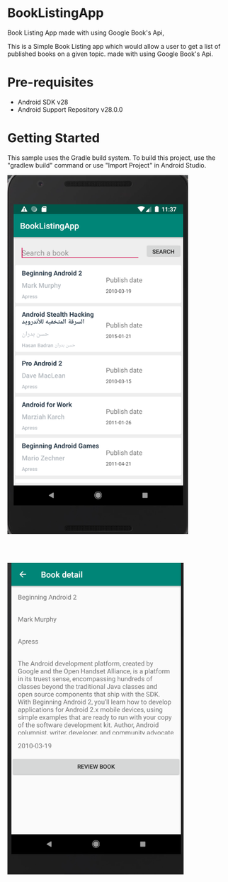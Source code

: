 # BookListingApp
 Book Listing App made with using Google Book's Api,


This is a Simple Book Listing app which would allow a user to get a list of published books on a given topic. made with using Google Book's Api.

# Pre-requisites

- Android SDK v28
- Android Support Repository v28.0.0


# Getting Started
This sample uses the Gradle build system. To build this project, use the "gradlew build" command or use "Import Project" in Android Studio.


![alt text](https://raw.githubusercontent.com/AhmadDalao/BookListingApp/master/app/src/main/res/drawable/project.png)

<br>
<br>

![alt text](https://raw.githubusercontent.com/AhmadDalao/BookListingApp/master/app/src/main/res/drawable/project2.png)

